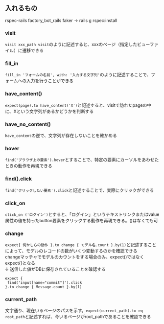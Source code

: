 ## 入れるもの
rspec-rails
factory_bot_rails
faker
→ rails g rspec:install

### visit
`visit xxx_path visit`のように記述すると、xxxのページ（指定したビューファイル）に遷移できる

### fill_in
`fill_in 'フォームの名前', with: '入力する文字列'`のように記述することで、フォームへの入力を行うことができる
### have_content()
`expect(page).to have_content('X')`と記述すると、visitで訪れたpageの中に、Xという文字列があるかどうかを判断する

### have_no_content()
`have_content`の逆で、文字列が存在しないことを確かめる

### hover
`find('ブラウザ上の要素').hover`とすることで、特定の要素にカーソルをあわせたときの動作を再現できる

### find().click
`find('クリックしたい要素').click`と記述することで、実際にクリックができる

### click_on
`click_on ('ログイン')`とすると、「ログイン」というテキストリンクまたはvalue属性の値を持ったbutton要素をクリックする動作を再現できる。()はなくても可


### change
`expect{ 何かしらの動作 }.to change { モデル名.count }.by(1)`と記述することによって、モデルのレコードの数がいくつ変動するのかを確認できる  
changeマッチャでモデルのカウントをする場合のみ、expect()ではなくexpect{}となる  
  ↓ 送信した値がDBに保存されていることを確認する
```
expect {
 find('input[name="commit"]').click
}.to change { Message.count }.by(1)
```
### current_path
文字通り、現在いるページのパスを示す。`expect(current_path).to eq root_path`と記述すれば、今いるページがroot_pathであることを確認できる

